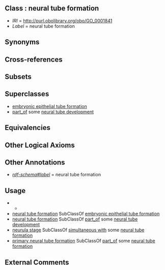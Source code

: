
## Class : neural tube formation

 * *IRI* = http://purl.obolibrary.org/obo/GO_0001841
 * *Label* = neural tube formation

## Synonyms


## Cross-references


## Subsets


## Superclasses

 * [embryonic epithelial tube formation](../../GO/38/GO_0001838.md)
 * [part_of](../../BFO/50/BFO_0000050.md) some [neural tube development](../../GO/15/GO_0021915.md)

## Equivalencies


## Other Logical Axioms


## Other Annotations

 * *[rdf-schema#label](../../el/rdf-schema#label.md)* = neural tube formation

## Usage

 * -
 * [neural tube formation](../../GO/41/GO_0001841.md) SubClassOf [embryonic epithelial tube formation](../../GO/38/GO_0001838.md)
 * [neural tube formation](../../GO/41/GO_0001841.md) SubClassOf [part_of](../../BFO/50/BFO_0000050.md) some [neural tube development](../../GO/15/GO_0021915.md)
 * [neurula stage](../../UBERON/10/UBERON_0000110.md) SubClassOf [simultaneous with](../../RO/82/RO_0002082.md) some [neural tube formation](../../GO/41/GO_0001841.md)
 * [primary neural tube formation](../../GO/20/GO_0014020.md) SubClassOf [part_of](../../BFO/50/BFO_0000050.md) some [neural tube formation](../../GO/41/GO_0001841.md)

## External Comments

